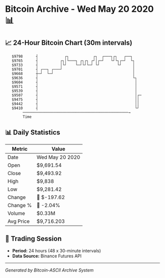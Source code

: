 # Bitcoin Archive - Wed May 20 2020 📊

## 📈 24-Hour Bitcoin Chart (30m intervals)

```
   $9798      ┤            ┌┐           ┌┐  ┌───┐┌┐   ┌──┐     
   $9765      ┤          ┌┐│└───┐ ┌┐┌┐ ┌┘│┌─┘   └┘└┐┌─┘  └┐    
   $9733      ┤          │└┘    └─┘└┘└─┘ └┘        └┘     │    
   $9701      ┤ ┌──┐ ┌───┘                                │    
   $9668      ┼─┘  └─┘                                    │    
   $9636      ┤                                           └┐   
   $9604      ┤                                            │   
   $9571      ┤                                            │   
   $9539      ┤                                            │   
   $9507      ┤                                            │┌─ 
   $9475      ┤                                            ││  
   $9442      ┤                                            ││  
   $9410      ┤                                            └┘  
        ────────────────────────────────────────────────→
        Time
```

## 📊 Daily Statistics

| Metric | Value |
|--------|-------|
| Date | Wed May 20 2020 |
| Open | $9,691.54 |
| Close | $9,493.92 |
| High | $9,838 |
| Low | $9,281.42 |
| Change | 🔴 $-197.62 |
| Change % | 🔴 -2.04% |
| Volume | $0.33M |
| Avg Price | $9,716.203 |

## 📅 Trading Session

- **Period:** 24 hours (48 x 30-minute intervals)
- **Data Source:** Binance Futures API

---
*Generated by Bitcoin-ASCII Archive System*
